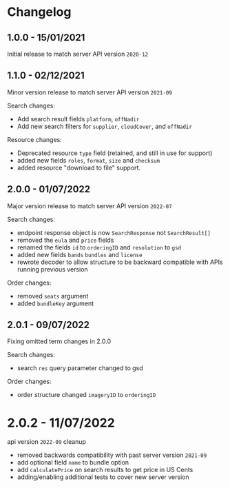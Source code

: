 # Changelog

## 1.0.0 - 15/01/2021

Initial release to match server API version `2020-12`

## 1.1.0 - 02/12/2021

Minor version release to match server API version `2021-09`

Search changes:

 - Add search result fields `platform`, `offNadir`
 - Add new search filters for `supplier`, `cloudCover`, and `offNadir`

Resource changes:

 - Deprecated resource `type` field (retained, and still in use for support)  
 - added new fields `roles`, `format`, `size` and `checksum`
 - added resource "download to file" support.

## 2.0.0 - 01/07/2022

Major version release to match server API version `2022-07`

Search changes:
 - endpoint response object is now `SearchResponse` not `SearchResult[]`
 - removed the `eula` and `price` fields
 - renamed the fields `id` to `orderingID` and `resolution` to `gsd`
 - added new fields `bands` `bundles` and `license`
 - rewrote decoder to allow structure to be backward compatible with APIs running previous version

Order changes:
 - removed `seats` argument
 - added `bundleKey` argument

## 2.0.1 - 09/07/2022

Fixing omitted term changes in 2.0.0

Search changes:
 - search `res` query parameter changed to gsd

Order changes:
 - order structure changed `imageryID` to `orderingID`

# 2.0.2 - 11/07/2022

api version `2022-09` cleanup

 - removed backwards compatibility with past server version `2021-09`
 - add optional field `name` to bundle option
 - add `calculatePrice` on search results to get price in US Cents
 - adding/enabling additional tests to cover new server version
